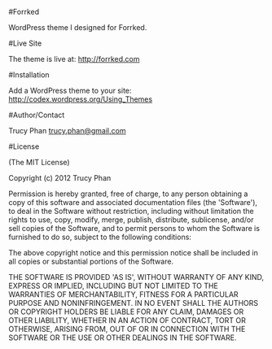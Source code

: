 #Forrked

WordPress theme I designed for Forrked.


#Live Site

The theme is live at: http://forrked.com


#Installation

Add a WordPress theme to your site: http://codex.wordpress.org/Using_Themes


#Author/Contact

Trucy Phan trucy.phan@gmail.com


#License

(The MIT License)

Copyright (c) 2012 Trucy Phan

Permission is hereby granted, free of charge, to any person obtaining a copy of this software and associated documentation files (the 'Software'), to deal in the Software without restriction, including without limitation the rights to use, copy, modify, merge, publish, distribute, sublicense, and/or sell copies of the Software, and to permit persons to whom the Software is furnished to do so, subject to the following conditions:

The above copyright notice and this permission notice shall be included in all copies or substantial portions of the Software.

THE SOFTWARE IS PROVIDED 'AS IS', WITHOUT WARRANTY OF ANY KIND, EXPRESS OR IMPLIED, INCLUDING BUT NOT LIMITED TO THE WARRANTIES OF MERCHANTABILITY, FITNESS FOR A PARTICULAR PURPOSE AND NONINFRINGEMENT. IN NO EVENT SHALL THE AUTHORS OR COPYRIGHT HOLDERS BE LIABLE FOR ANY CLAIM, DAMAGES OR OTHER LIABILITY, WHETHER IN AN ACTION OF CONTRACT, TORT OR OTHERWISE, ARISING FROM, OUT OF OR IN CONNECTION WITH THE SOFTWARE OR THE USE OR OTHER DEALINGS IN THE SOFTWARE.